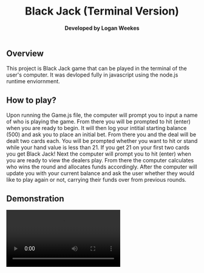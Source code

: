 <div align="center">
  <h1>Black Jack (Terminal Version)</h1>
  <strong>Developed by Logan Weekes</strong><br>
</div>
<br>

## Overview

This project is Black Jack game that can be played in the terminal of the user's computer. It was devloped fully in javascript using the node.js runtime enviornment. 

## How to play?

Upon running the Game.js file, the computer will prompt you to input a name of who is playing the game. From there you will be prompted to hit (enter) when you are ready to begin. It will then log your intitial starting balance (500) and ask you to place an initial bet. From there you and the deal will be dealt two cards each. You will be prompted whether you want to hit or stand while your hand value is less than 21. If you get 21 on your first two cards you get Black Jack! Next the computer will prompt you to hit (enter) when you are ready to view the dealers play. From there the computer calculates who wins the round and allocates funds accordingly. After the computer will update you with your current balance and ask the user whether they would like to play again or not, carrying their funds over from previous rounds.

## Demonstration 

<video controls>
  <source src = "./visuals/example.mov" type = "video/mp4">
  Problem Displaying.
</video>
